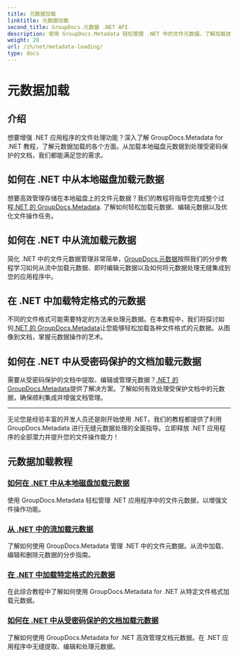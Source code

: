 ```yaml
---
title: 元数据加载
linktitle: 元数据加载
second_title: GroupDocs.元数据 .NET API
description: 使用 GroupDocs.Metadata 轻松管理 .NET 中的文件元数据。了解加载技术、编辑等，以增强文件操作功能。
weight: 20
url: /zh/net/metadata-loading/
type: docs
---
```

# 元数据加载

## 介绍

想要增强 .NET 应用程序的文件处理功能？深入了解 GroupDocs.Metadata for .NET 教程，了解元数据加载的各个方面。从加载本地磁盘元数据到处理受密码保护的文档，我们都能满足您的需求。

## 如何在 .NET 中从本地磁盘加载元数据

想要高效管理存储在本地磁盘上的文件元数据？我们的教程将指导您完成整个过程[.NET 的 GroupDocs.Metadata](./load-metadata-local-disk/). 了解如何轻松加载元数据、编辑元数据以及优化文件操作任务。

## 如何在 .NET 中从流加载元数据

简化 .NET 中的文件元数据管理非常简单，[GroupDocs.元数据](./load-metadata-stream/)按照我们的分步教程学习如何从流中加载元数据、即时编辑元数据以及如何将元数据处理无缝集成到您的应用程序中。

## 在 .NET 中加载特定格式的元数据

不同的文件格式可能需要特定的方法来处理元数据。在本教程中，我们将探讨如何[.NET 的 GroupDocs.Metadata](./load-metadata-specific-format/)让您能够轻松加载各种文件格式的元数据。从图像到文档，掌握元数据操作的艺术。

## 如何在 .NET 中从受密码保护的文档加载元数据

需要从受密码保护的文档中提取、编辑或管理元数据？[.NET 的 GroupDocs.Metadata](./load-metadata-password-protected/)提供了解决方案。了解如何有效处理受保护文档中的元数据，确保顺利集成并增强文档管理。

----
无论您是经验丰富的开发人员还是刚开始使用 .NET，我们的教程都提供了利用 GroupDocs.Metadata 进行无缝元数据处理的全面指导。立即释放 .NET 应用程序的全部潜力并提升您的文件操作能力！

## 元数据加载教程
### [如何在 .NET 中从本地磁盘加载元数据](./load-metadata-local-disk/)
使用 GroupDocs.Metadata 轻松管理 .NET 应用程序中的文件元数据，以增强文件操作功能。
### [从 .NET 中的流加载元数据](./load-metadata-stream/)
了解如何使用 GroupDocs.Metadata 管理 .NET 中的文件元数据。从流中加载、编辑和删除元数据的分步指南。
### [在 .NET 中加载特定格式的元数据](./load-metadata-specific-format/)
在此综合教程中了解如何使用 GroupDocs.Metadata for .NET 从特定文件格式加载元数据。
### [如何在 .NET 中从受密码保护的文档加载元数据](./load-metadata-password-protected/)
了解如何使用 GroupDocs.Metadata for .NET 高效管理文档元数据。在 .NET 应用程序中无缝提取、编辑和处理元数据。